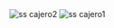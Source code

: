 
<img aling="left" alt="ss cajero2" src="https://i.postimg.cc/05fRbJyN/Captura-de-pantalla-2023-03-03-a-la-s-9-01-46-a-m.png"/>


<img aling="left" alt="ss cajero1" src="https://i.postimg.cc/XqqY2MjZ/Screen-Shot-login-cajero.png"/>
